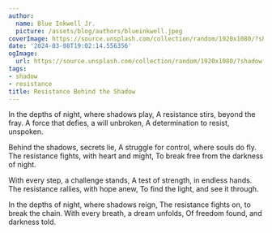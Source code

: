 ```yaml
---
author:
  name: Blue Inkwell Jr.
  picture: /assets/blog/authors/blueinkwell.jpeg
coverImage: https://source.unsplash.com/collection/random/1920x1080/?shadow
date: '2024-03-08T19:02:14.556356'
ogImage:
  url: https://source.unsplash.com/collection/random/1920x1080/?shadow
tags:
- shadow
- resistance
title: Resistance Behind the Shadow
---
```


In the depths of night, where shadows play,
A resistance stirs, beyond the fray.
A force that defies, a will unbroken,
A determination to resist, unspoken.

Behind the shadows, secrets lie,
A struggle for control, where souls do fly.
The resistance fights, with heart and might,
To break free from the darkness of night.

With every step, a challenge stands,
A test of strength, in endless hands.
The resistance rallies, with hope anew,
To find the light, and see it through.

In the depths of night, where shadows reign,
The resistance fights on, to break the chain.
With every breath, a dream unfolds,
Of freedom found, and darkness told.